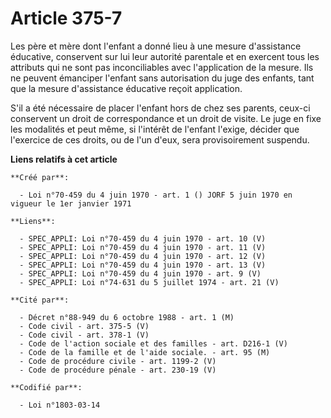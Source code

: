 # Article 375-7

Les père et mère dont l'enfant a donné lieu à une mesure d'assistance éducative, conservent sur lui leur autorité parentale
et en exercent tous les attributs qui ne sont pas inconciliables avec l'application de la mesure. Ils ne peuvent émanciper
l'enfant sans autorisation du juge des enfants, tant que la mesure d'assistance éducative reçoit application.

S'il a été nécessaire de placer l'enfant hors de chez ses parents, ceux-ci conservent un droit de correspondance et un droit
de visite. Le juge en fixe les modalités et peut même, si l'intérêt de l'enfant l'exige, décider que l'exercice de ces
droits, ou de l'un d'eux, sera provisoirement suspendu.

**Liens relatifs à cet article**

	**Créé par**:

	  - Loi n°70-459 du 4 juin 1970 - art. 1 () JORF 5 juin 1970 en vigueur le 1er janvier 1971

	**Liens**:

	  - SPEC_APPLI: Loi n°70-459 du 4 juin 1970 - art. 10 (V)
	  - SPEC_APPLI: Loi n°70-459 du 4 juin 1970 - art. 11 (V)
	  - SPEC_APPLI: Loi n°70-459 du 4 juin 1970 - art. 12 (V)
	  - SPEC_APPLI: Loi n°70-459 du 4 juin 1970 - art. 13 (V)
	  - SPEC_APPLI: Loi n°70-459 du 4 juin 1970 - art. 9 (V)
	  - SPEC_APPLI: Loi n°74-631 du 5 juillet 1974 - art. 21 (V)

	**Cité par**:

	  - Décret n°88-949 du 6 octobre 1988 - art. 1 (M)
	  - Code civil - art. 375-5 (V)
	  - Code civil - art. 378-1 (V)
	  - Code de l'action sociale et des familles - art. D216-1 (V)
	  - Code de la famille et de l'aide sociale. - art. 95 (M)
	  - Code de procédure civile - art. 1199-2 (V)
	  - Code de procédure pénale - art. 230-19 (V)

	**Codifié par**:

	  - Loi n°1803-03-14
